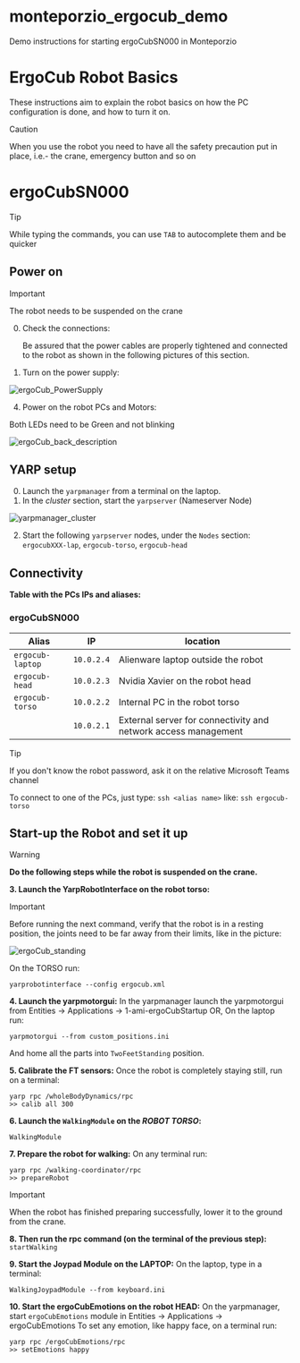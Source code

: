 # monteporzio_ergocub_demo
Demo instructions for starting ergoCubSN000 in Monteporzio

# ErgoCub Robot Basics

These instructions aim to explain the robot basics on how the PC configuration is done, and how to turn it on.

> [!CAUTION]
> When you use the robot you need to have all the safety precaution put in place, i.e.- the crane, emergency button and so on

# ergoCubSN000

> [!TIP]
> While typing the commands, you can use `TAB` to autocomplete them and be quicker

## Power on

> [!IMPORTANT]  
> The robot needs to be suspended on the crane

0. Check the connections:
   
   Be assured that the power cables are properly tightened and connected to the robot as shown in the following pictures of this section.

2. Turn on the power supply:
   
![ergoCub_PowerSupply](https://github.com/hsp-iit/demos/assets/86918431/83eefd8e-1f9f-4ebf-a7e2-e1c5cc95231d)

4. Power on the robot PCs and Motors:

Both LEDs need to be Green and not blinking

![ergoCub_back_description](https://github.com/hsp-iit/demos/assets/86918431/833d000f-287d-4655-bc7a-38a2b0a2f220)

## YARP setup

0. Launch the `yarpmanager` from a terminal on the laptop.
1. In the *cluster* section, start the `yarpserver` (Nameserver Node)

![yarpmanager_cluster](https://github.com/hsp-iit/demos/assets/86918431/580798a3-4897-4354-a3b1-99ed0b982d38)

2. Start the following `yarpserver` nodes, under the `Nodes` section: `ergocubXXX-lap`, `ergocub-torso`, `ergocub-head`

## Connectivity

**Table with the PCs IPs and aliases:**

### ergoCubSN000
| Alias | IP | location |
| ----- | --- | ------ |
|`ergocub-laptop` | `10.0.2.4` | Alienware laptop outside the robot |
|`ergocub-head` | `10.0.2.3` | Nvidia Xavier on the robot head |
|`ergocub-torso` | `10.0.2.2` | Internal PC in the robot torso |
| | `10.0.2.1` | External server for connectivity and network access management |

> [!TIP]
> If you don't know the robot password, ask it on the relative Microsoft Teams channel

To connect to one of the PCs, just type: `ssh <alias name>` like: `ssh ergocub-torso`

## Start-up the Robot and set it up

> [!WARNING]  
> **Do the following steps while the robot is suspended on the crane.**

**3. Launch the YarpRobotInterface on the robot torso:**
   
> [!IMPORTANT]
> Before running the next command, verify that the robot is in a resting position, the joints need to be far away from their limits, like in the picture:
> 
> ![ergoCub_standing](https://github.com/hsp-iit/demos/assets/86918431/b2d7bea3-5f8c-4198-8504-b51087696caa)

On the TORSO run:
   ```
   yarprobotinterface --config ergocub.xml
   ```

**4. Launch the yarpmotorgui:**
In the yarpmanager launch the yarpmotorgui from Entities -> Applications -> 1-ami-ergoCubStartup
OR, On the laptop run:
```
yarpmotorgui --from custom_positions.ini
```
And home all the parts into `TwoFeetStanding` position.

**5. Calibrate the FT sensors:**
Once the robot is completely staying still, run on a terminal:
   ```
   yarp rpc /wholeBodyDynamics/rpc
   >> calib all 300
   ```

**6. Launch the `WalkingModule` on the *ROBOT TORSO*:**
   ```
   WalkingModule
   ```

**7. Prepare the robot for walking:**
On any terminal run:
   ```
   yarp rpc /walking-coordinator/rpc
   >> prepareRobot
   ```
   
> [!IMPORTANT]  
> When the robot has finished preparing successfully, lower it to the ground from the crane.

**8. Then run the rpc command (on the terminal of the previous step):** `startWalking`

**9. Start the Joypad Module on the LAPTOP:**
On the laptop, type in a terminal:
   ```
   WalkingJoypadModule --from keyboard.ini
   ```

**10. Start the ergoCubEmotions on the robot HEAD:**
On the yarpmanager, start `ergoCubEmotions` module in Entities -> Applications -> ergoCubEmotions
To set any emotion, like happy face, on a terminal run:
   ```
   yarp rpc /ergoCubEmotions/rpc
   >> setEmotions happy
   ```

